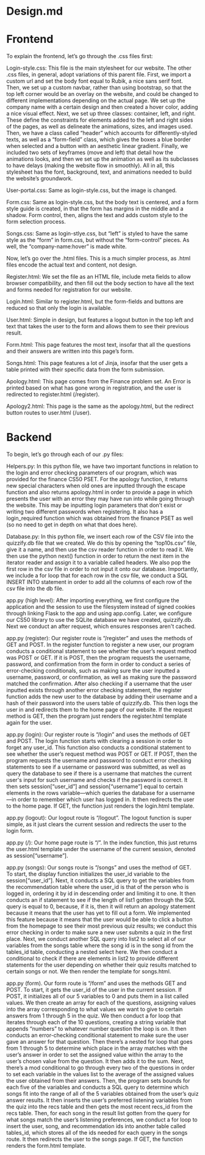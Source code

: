 # Design.md


# Frontend 

To explain the frontend, let’s go through the .css files first:

Login-style.css: This file is the main stylesheet for our website. The other .css files, in general, adopt variations of this parent file. First, we import a custom url and set the body font equal to Rubik, a nice sans serif font. Then, we set up a custom navbar, rather than using bootstrap, so that the top left corner would be an overlay on the website, and could be changed to different implementations depending on the actual page. We set up the company name with a certain design and then created a hover color, adding a nice visual effect. Next, we set up three classes: container, left, and right. These define the constraints for elements added to the left and right sides of the pages, as well as delineate the animations, sizes, and images used. Then, we have a class called “header” which accounts for differently-styled texts, as well as a “form-field” class, which gives the boxes a blue border when selected and a button with an aesthetic linear gradient. Finally, we included two sets of keyframes (move and left) that detail how the animations looks, and then we set up the animation as well as its subclasses to have delays (making the website flow in smoothly). All in all, this stylesheet has the font, background, text, and animations needed to build the website’s groundwork.

User-portal.css: Same as login-style.css, but the image is changed.

Form.css: Same as login-style.css, but the body text is centered, and a form style guide is created, in that the form has margins in the middle and a shadow. Form control, then, aligns the text and adds custom style to the form selection process.

Songs.css: Same as login-stlye.css, but “left” is styled to have the same style as the “form” in form.css, but without the “form-control” pieces. As well, the “company-name:hover” is made white.

Now, let’s go over the .html files. This is a much simpler process, as .html files encode the actual text and content, not design.

Register.html: We set the file as an HTML file, include meta fields to allow browser compatibility, and then fill out the body section to have all the text and forms needed for registration for our website.

Login.html: Similar to register.html, but the form-fields and buttons are reduced so that only the login is available.

User.html: Simple in design, but features a logout button in the top left and text that takes the user to the form and allows them to see their previous result.

Form.html: This page features the most text, insofar that all the questions and their answers are written into this page’s form.

Songs.html: This page features a lot of Jinja, insofar that the user gets a table printed with their specific data from the form submission.

Apology.html: This page comes from the Finance problem set. An Error is printed based on what has gone wrong in registration, and the user is redirected to register.html (/register).

Apology2.html: This page is the same as the apology.html, but the redirect button routes to user.html (/user).


# Backend

To begin, let’s go through each of our .py files: 

Helpers.py: In this python file, we have two important functions in relation to the login and error checking parameters of our program, which was provided for the finance CS50 PSET. For the apology function, it returns new special characters when old ones are inputted through the escape function and also returns apology.html in order to provide a page in which presents the user with an error they may have run into while going through the website. This may be inputting login parameters that don’t exist or writing two different passwords when registering. It also has a login_required function which was obtained from the finance PSET as well (so no need to get in depth on what that does here). 

Database.py:  In this python file, we insert each row of the CSV file into the quizzify.db file that we created. We do this by opening the “top10s.csv” file, give it a name, and then use the csv reader function in order to read it. We then use the python next() function in order to return the next item in the iterator reader and assign it to a variable called headers. We also pop the first row in the csv file in order to not input it onto our database. Importantly, we include a for loop that for each row in the csv file, we conduct a SQL INSERT INTO statement in order to add all the columns of each row of the csv file into the db file. 

app.py (high level): After importing everything, we first configure the application and the session to use the filesystem instead of signed cookies through linking Flask to the app and using app.config. Later, we configure our CS50 library to use the SQLite database we have created, quizzify.db. Next we conduct an after request, which ensures responses aren't cached.  

app.py (register): Our register route is “/register” and uses the methods of GET and POST. In the register function to register a new user, our program conducts a conditional statement to see whether the user’s request method was POST or GET. If it is POST, then the program requests the username, password, and confirmation from the form in order to conduct a series of error-checking conditionals, such as making sure the user inputted a username, password, or confirmation, as well as making sure the password matched the confirmation. After also checking if a username that the user inputted exists through another error checking statement, the register function adds the new user to the database by adding their username and a hash of their password into the users table of quizzify.db. This then logs the user in and redirects them to the home page of our website. If the request method is GET, then the program just renders the register.html template again for the user. 

app.py (login): Our register route is “/login” and uses the methods of GET and POST. The login function starts with clearing a session in order to forget any user_id. This function also conducts a conditional statement to see whether the user’s request method was POST or GET. If POST, then the program requests the username and password to conduct error checking statements to see if a username or password was submitted, as well as query the database to see if there is a username that matches the current user's input for such username and checks if the password is correct. It then sets session[“user_id”] and session[“username”] equal to certain elements in the rows variable—which queries the database for a username—in order to remember which user has logged in. It then redirects the user to the home page. If GET, the function just renders the login.html template. 

app.py (logout): Our logout route is “/logout”. The logout function is super simple, as it just clears the current session and redirects the user to the login form. 

app.py (/): Our home page route is “/”. In the index function, this just returns the user.html template under the username of the current session, denoted as session[“username”].  

app.py (songs): Our songs route is “/songs” and uses the method of GET. To start, the display function initializes the user_id variable to the session[“user_id”]. Next, it conducts a SQL query to get the variables from the recommendation table where the user_id is that of the person who is logged in, ordering it by id in descending order and limiting it to one. It then conducts an if statement to see if the length of list1 gotten through the SQL query is equal to 0, because, if it is, then it will return an apology statement because it means that the user has yet to fill out a form. We implemented this feature because it means that the user would be able to click a button from the homepage to see their most previous quiz results; we conduct this error checking in order to make sure a new user submits a quiz in the first place. Next, we conduct another SQL query into list2 to select all of our variables from the songs table where the song id is in the song id from the tables_id table, conducting a nested select here. We then conduct a conditional to check if there are elements in list2 to provide different statements for the user depending on whether their quiz results matched to certain songs or not. We then render the template for songs.html.  

app.py (form). Our form route is “/form” and uses the methods GET and POST. To start, it gets the user_id of the user in the current session. If POST, it initializes all of our 5 variables to 0 and puts them in a list called values. We then create an array for each of the questions, assigning values into the array corresponding to what values we want to give to certain answers from 1 through 5 in the quiz. We then conduct a for loop that iterates through each of the 10 questions, creating a string variable that appends “numbers” to whatever number question the loop is on. It then conducts an error-checking conditional statement to make sure the user gave an answer for that question. Then there’s a nested for loop that goes from 1 through 5 to determine which place in the array matches with the user’s answer in order to set the assigned value within the array to the user’s chosen value from the question. It then adds it to the sum. Next, there’s a mod conditional to go through every two of the questions in order to set each variable in the values list to the average of the assigned values the user obtained from their answers. Then, the program sets bounds for each five of the variables and conducts a SQL query to determine which songs fit into the range of all of the 5 variables obtained from the user’s quiz answer results. It then inserts the user’s preferred listening variables from the quiz into the recs table and then gets the most recent recs_id from the recs table. Then, for each song in the result list gotten from the query for what songs match the user’s listening preferences, we conduct a for loop to insert the user, song, and recommendation ids into another table called tables_id, which stores all of the ids needed for each query in the songs route. It then redirects the user to the songs page. If GET, the function renders the form.html template.
